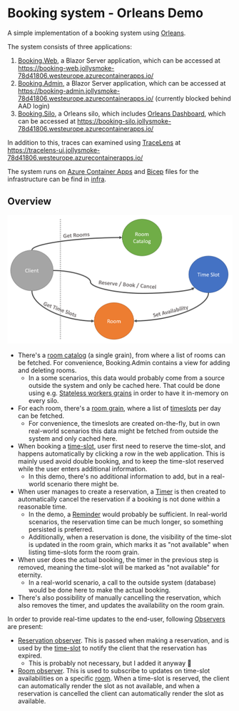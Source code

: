 # Booking system - Orleans Demo

A simple implementation of a booking system using [Orleans](https://github.com/dotnet/orleans).

The system consists of three applications:
1. [Booking.Web](src/Booking.Web/), a Blazor Server application, which can be accessed at https://booking-web.jollysmoke-78d41806.westeurope.azurecontainerapps.io/
2. [Booking.Admin](src/Booking.Admin/), a Blazor Server application, which can be accessed at https://booking-admin.jollysmoke-78d41806.westeurope.azurecontainerapps.io/ (currently blocked behind AAD login)
3. [Booking.Silo](src/Booking.Silo/), a Orleans silo, which includes [Orleans Dashboard](https://github.com/OrleansContrib/OrleansDashboard), which can be accessed at https://booking-silo.jollysmoke-78d41806.westeurope.azurecontainerapps.io/

In addition to this, traces can examined using [TraceLens](https://github.com/asynkron/TraceLens) at https://tracelens-ui.jollysmoke-78d41806.westeurope.azurecontainerapps.io/

The system runs on [Azure Container Apps](https://learn.microsoft.com/azure/container-apps/) and [Bicep](https://learn.microsoft.com/azure/azure-resource-manager/bicep/) files for the infrastructure can be find in [infra](infra).

## Overview
![overview](media/overview.png)

* There's a [room catalog](src/Booking.Abstractions/IRoomCatalogGrain.cs) (a single grain), from where a list of rooms can be fetched. For convenience, Booking.Admin contains a view for adding and deleting rooms.
  * In a some scenarios, this data would probably come from a source outside the system and only be cached here. That could be done using e.g. [Stateless workers grains](https://learn.microsoft.com/en-us/dotnet/orleans/grains/stateless-worker-grains) in order to have it in-memory on every silo.
* For each room, there's a [room grain](src/Booking.Abstractions/IRoomGrain.cs), where a list of [timeslots](src/Booking.Abstractions/TimeSlot.cs) per day can be fetched.
  * For convenience, the timeslots are created on-the-fly, but in own real-world scenarios this data might be fetched from outside the system and only cached here.
* When booking a [time-slot](src/Booking.Abstractions/ITimeSlotGrain.cs), user first need to reserve the time-slot, and happens automatically by clicking a row in the web application. This is mainly used avoid double booking, and to keep the time-slot reserved while the user enters additional information.
  * In this demo, there's no additional information to add, but in a real-world scenario there might be.
* When user manages to create a reservation, a [Timer](https://learn.microsoft.com/en-us/dotnet/orleans/grains/timers-and-reminders#timers) is then created to automatically cancel the reservation if a booking is not done within a reasonable time.
  * In the demo, a [Reminder](https://learn.microsoft.com/en-us/dotnet/orleans/grains/timers-and-reminders#reminders) would probably be sufficient. In real-world scenarios, the reservation time can be much longer, so something persisted is preferred.
  * Additionally, when a reservation is done, the visibility of the time-slot is updated in the room grain, which marks it as "not available" when listing time-slots form the room grain.
* When user does the actual booking, the timer in the previous step is removed, meaning the time-slot will be marked as "not available" for eternity.
  * In a real-world scenario, a call to the outside system (database) would be done here to make the actual booking. 
* There's also possibility of manually cancelling the reservation, which also removes the timer, and updates the availability on the room grain.

In order to provide real-time updates to the end-user, following [Observers](https://learn.microsoft.com/en-us/dotnet/orleans/grains/observers) are present:
* [Reservation observer](src/Booking.Abstractions/IReservationObserver.cs). This is passed when making a reservation, and is used by the [time-slot](src/Booking.Silo/Grains/TimeSlotGrain.cs) to notify the client that the reservation has expired.
  * This is probably not necessary, but I added it anyway 🙂
* [Room observer](src/Booking.Abstractions/IRoomObserver.cs). This is used to subscribe to updates on time-slot availabilities on a specific [room](src/Booking.Silo/Grains/RoomGrain.cs). When a time-slot is reserved, the client can automatically render the slot as not available, and when a reservation is cancelled the client can automatically render the slot as available.